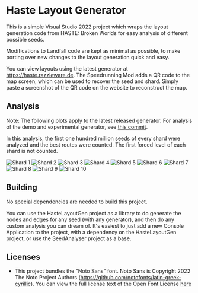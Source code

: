 # Haste Layout Generator

This is a simple Visual Studio 2022 project which wraps the layout generation code from HASTE: Broken Worlds for easy analysis of different possible seeds.

Modifications to Landfall code are kept as minimal as possible, to make porting over new changes to the layout generation quick and easy.

You can view layouts using the latest generator at <https://haste.razzleware.de>. The Speedrunning Mod adds a QR code to the map screen, which can be used to recover the seed and shard. Simply paste a screenshot of the QR code on the website to reconstruct the map.

## Analysis

Note: The following plots apply to the latest released generator. For analysis of the demo and experimental generator, see [this commit](https://github.com/frereit/haste-world-gen/blob/84093923d5fad3641e5ec86307d1c916ada0c78b/README.md#analysis).

In this analysis, the first one hundred million seeds of every shard were analyzed and the best routes were counted. The first forced level of each shard is not counted.

![Shard 1](media/shard1.png)
![Shard 2](media/shard2.png)
![Shard 3](media/shard3.png)
![Shard 4](media/shard4.png)
![Shard 5](media/shard5.png)
![Shard 6](media/shard6.png)
![Shard 7](media/shard7.png)
![Shard 8](media/shard8.png)
![Shard 9](media/shard9.png)
![Shard 10](media/shard10.png)

## Building

No special dependencies are needed to build this project.

You can use the HasteLayoutGen project as a library to do generate the nodes and edges for any seed (with any generator), and then do any custom analysis you can dream of. It's easiest to just add a new Console Application to the project, with a dependency on the HasteLayoutGen project, or use the SeedAnalyser project as a base.

## Licenses

- This project bundles the "Noto Sans" font. Noto Sans is Copyright 2022 The Noto Project Authors (https://github.com/notofonts/latin-greek-cyrillic). You can view the full license text of the Open Font License [here](https://fonts.google.com/noto/specimen/Noto+Sans/license)

